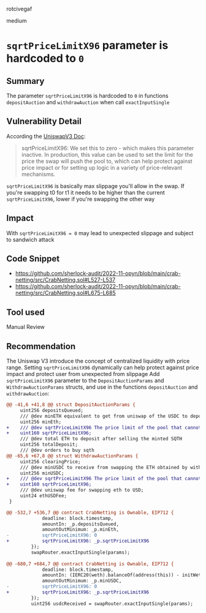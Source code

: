 rotcivegaf

medium

# `sqrtPriceLimitX96` parameter is hardcoded to `0`

## Summary

The parameter `sqrtPriceLimitX96` is hardcoded to `0` in functions `depositAuction` and `withdrawAuction` when call `exactInputSingle`

## Vulnerability Detail

According the [UniswapV3 Doc](https://docs.uniswap.org/contracts/v3/guides/swaps/single-swaps):
> sqrtPriceLimitX96: We set this to zero - which makes this parameter inactive. In production, this value can be used to set the limit for the price the swap will push the pool to, which can help protect against price impact or for setting up logic in a variety of price-relevant mechanisms.

`sqrtPriceLimitX96` is basically max slippage you'll allow in the swap. If you're swapping t0 for t1 it needs to be higher than the current `sqrtPriceLimitX96`, lower if you're swapping the other way

## Impact

With `sqrtPriceLimitX96 = 0` may lead to unexpected slippage and subject to sandwich attack

## Code Snippet

- https://github.com/sherlock-audit/2022-11-opyn/blob/main/crab-netting/src/CrabNetting.sol#L527-L537
- https://github.com/sherlock-audit/2022-11-opyn/blob/main/crab-netting/src/CrabNetting.sol#L675-L685

## Tool used

Manual Review

## Recommendation

The Uniswap V3 introduce the concept of centralized liquidity with price range. Setting `sqrtPriceLimitX96` dynamically can help protect against price impact and protect user from unexpected from slippage
Add `sqrtPriceLimitX96` parameter to the `DepositAuctionParams` and `WithdrawAuctionParams` structs, and use in the functions `depositAuction` and `withdrawAuction`:

```diff
@@ -41,6 +41,8 @@ struct DepositAuctionParams {
     uint256 depositsQueued;
     /// @dev minETH equivalent to get from uniswap of the USDC to deposit
     uint256 minEth;
+    /// @dev sqrtPriceLimitX96 The price limit of the pool that cannot be exceeded by the swap
+    uint160 sqrtPriceLimitX96;
     /// @dev total ETH to deposit after selling the minted SQTH
     uint256 totalDeposit;
     /// @dev orders to buy sqth
@@ -65,6 +67,8 @@ struct WithdrawAuctionParams {
     uint256 clearingPrice;
     /// @dev minUSDC to receive from swapping the ETH obtained by withdrawing
     uint256 minUSDC;
+    /// @dev sqrtPriceLimitX96 The price limit of the pool that cannot be exceeded by the swap
+    uint160 sqrtPriceLimitX96;
     /// @dev uniswap fee for swapping eth to USD;
     uint24 ethUSDFee;
 }

@@ -532,7 +536,7 @@ contract CrabNetting is Ownable, EIP712 {
             deadline: block.timestamp,
             amountIn: _p.depositsQueued,
             amountOutMinimum: _p.minEth,
-            sqrtPriceLimitX96: 0
+            sqrtPriceLimitX96: _p.sqrtPriceLimitX96
         });
         swapRouter.exactInputSingle(params);
 
@@ -680,7 +684,7 @@ contract CrabNetting is Ownable, EIP712 {
             deadline: block.timestamp,
             amountIn: (IERC20(weth).balanceOf(address(this)) - initWethBalance),
             amountOutMinimum: _p.minUSDC,
-            sqrtPriceLimitX96: 0
+            sqrtPriceLimitX96: _p.sqrtPriceLimitX96
         });
         uint256 usdcReceived = swapRouter.exactInputSingle(params);
 
```